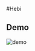 #Hebi

## Demo

![demo](https://github.com/user-attachments/assets/e2135fcf-d101-45c1-80de-5560fa8a5d42)
